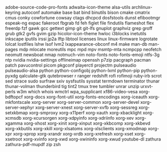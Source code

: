 adobe-source-code-pro-fonts
adwaita-icon-theme
alsa-utils
archlinux-keyring
autoconf
automake
base
bat
bind
binutils
bison
cmake
cmatrix
cmus
conky
cowfortune
cowsay
ctags
dhcpcd
dosfstools
dunst
efibootmgr
espeak-ng
expac
fakeroot
fbgrab
fd
feh
figlet
file
findutils
flameshot
flex
freerdp
fzf
gawk
gcc
gettext
gimp
git
git-lfs
gnuplot
graphviz
grep
groff
grub
gtk2
gvfs
gvim
gzip
hicolor-icon-theme
hwloc
i3blocks
inetutils
inkscape
iputils
irssi
jp2a
lftp
libtool
licenses
linux
linux-firmware
logrotate
lolcat
lostfiles
lshw
lsof
lvm2
lxappearance-obconf
m4
make
man-db
man-pages
mdp
mlocate
moreutils
mpc
mpd
mpv
msmtp-mta
ncmpcpp
neofetch
neomutt
newsboat
nmap
notmuch-vim
noto-fonts
noto-fonts-emoji
ntfs-3g
ntp
nvidia
nvidia-settings
offlineimap
openssh
p7zip
pacgraph
pacman
patch
pavucontrol
picom
pkgconf
playerctl
projectm
pulseaudio
pulseaudio-alsa
python
python-configobj
python-lxml
python-pip
python-pyxdg
qalculate-gtk
qutebrowser
r
ranger
redshift
rofi
rofimoji
ruby-irb
scrot
sed
strace
sudo
surfraw
sxiv
sysfsutils
sysstat
termdown
terminator
thunar
thunar-volman
thunderbird
tig
tint2
tmux
tree
tumbler
unrar
unzip
urxvt-perls
w3m
which
whois
wmctrl
wpa_supplicant
xf86-video-vesa
xorg-bdftopcf
xorg-docs
xorg-font-util
xorg-fonts-encodings
xorg-iceauth
xorg-mkfontscale
xorg-server
xorg-server-common
xorg-server-devel
xorg-server-xephyr
xorg-server-xnest
xorg-server-xvfb
xorg-sessreg
xorg-setxkbmap
xorg-smproxy
xorg-x11perf
xorg-xauth
xorg-xbacklight
xorg-xcmsdb
xorg-xcursorgen
xorg-xdpyinfo
xorg-xdriinfo
xorg-xev
xorg-xgamma
xorg-xhost
xorg-xinit
xorg-xinput
xorg-xkbcomp
xorg-xkbevd
xorg-xkbutils
xorg-xkill
xorg-xlsatoms
xorg-xlsclients
xorg-xmodmap
xorg-xpr
xorg-xprop
xorg-xrandr
xorg-xrdb
xorg-xrefresh
xorg-xset
xorg-xsetroot
xorg-xvinfo
xorg-xwd
xorg-xwininfo
xorg-xwud
youtube-dl
zathura
zathura-pdf-mupdf
zip
zsh
